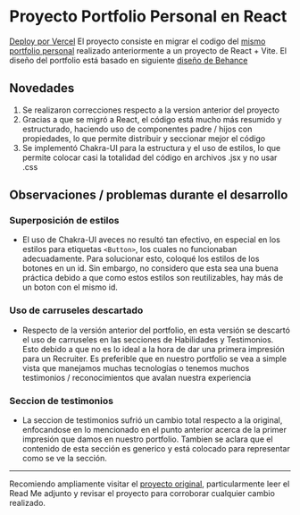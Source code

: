 # Proyecto Portfolio Personal en React

[Deploy por Vercel](https://portfolio-react-eta-gray.vercel.app/)
El proyecto consiste en migrar el codigo del [mismo portfolio personal](https://github.com/SantinoEscoriaza/mi-portfolio) realizado anteriormente a un proyecto de React + Vite. El diseño del portfolio está basado en siguiente [diseño de Behance](https://www.behance.net/gallery/199548441/Portfolio-Web-Design)

## Novedades

1) Se realizaron correcciones respecto a la version anterior del proyecto
2) Gracias a que se migró a React, el código está mucho más resumido y estructurado, haciendo uso de componentes padre / hijos con propiedades, lo que permite distribuir y seccionar mejor el código
3) Se implementó Chakra-UI para la estructura y el uso de estilos, lo que permite colocar casi la totalidad del código en archivos .jsx y no usar .css

## Observaciones / problemas durante el desarrollo
### Superposición de estilos
- El uso de Chakra-UI aveces no resultó tan efectivo, en especial en los estilos para etiquetas `<Button>`, los cuales no funcionaban adecuadamente. Para solucionar esto, coloqué los estilos de los botones en un id. Sin embargo, no considero que esta sea una buena práctica debido a que como estos estilos son reutilizables, hay más de un boton con el mismo id.

### Uso de carruseles descartado
- Respecto de la versión anterior del portfolio, en esta versión se descartó el uso de carruseles en las secciones de Habilidades y Testimonios. Esto debido a que no es lo ideal a la hora de dar una primera impresión para un Recruiter. Es preferible que en nuestro portfolio se vea a simple vista que manejamos muchas tecnologías o tenemos muchos testimonios / reconocimientos que avalan nuestra experiencia

### Seccion de testimonios
- La seccion de testimonios sufrió un cambio total respecto a la original, enfocandose en lo mencionado en el punto anterior acerca de la primer impresión que damos en nuestro portfolio. Tambien se aclara que el contenido de esta sección es generico y está colocado para representar como se ve la sección.

<hr>

Recomiendo ampliamente visitar el [proyecto original](https://github.com/SantinoEscoriaza/mi-portfolio), particularmente leer el Read Me adjunto y revisar el proyecto para corroborar cualquier cambio realizado.